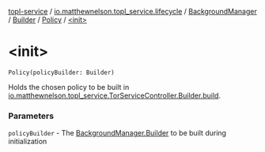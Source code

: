 [topl-service](../../../../index.md) / [io.matthewnelson.topl_service.lifecycle](../../../index.md) / [BackgroundManager](../../index.md) / [Builder](../index.md) / [Policy](index.md) / [&lt;init&gt;](./-init-.md)

# &lt;init&gt;

`Policy(policyBuilder: Builder)`

Holds the chosen policy to be built in
[io.matthewnelson.topl_service.TorServiceController.Builder.build](../../../../io.matthewnelson.topl_service/-tor-service-controller/-builder/build.md).

### Parameters

`policyBuilder` - The [BackgroundManager.Builder](../index.md) to be built during initialization